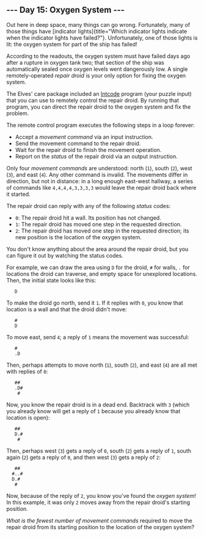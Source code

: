## \-\-- Day 15: Oxygen System \-\--

Out here in deep space, many things can go wrong. Fortunately, many of
those things have [indicator
lights]{title="Which indicator lights indicate when the indicator lights have failed?"}.
Unfortunately, one of those lights is lit: the oxygen system for part of
the ship has failed!

According to the readouts, the oxygen system must have failed days ago
after a rupture in oxygen tank two; that section of the ship was
automatically sealed once oxygen levels went dangerously low. A single
remotely-operated *repair droid* is your only option for fixing the
oxygen system.

The Elves\' care package included an [Intcode](9) program (your puzzle
input) that you can use to remotely control the repair droid. By running
that program, you can direct the repair droid to the oxygen system and
fix the problem.

The remote control program executes the following steps in a loop
forever:

-   Accept a *movement command* via an input instruction.
-   Send the movement command to the repair droid.
-   Wait for the repair droid to finish the movement operation.
-   Report on the *status* of the repair droid via an output
    instruction.

Only four *movement commands* are understood: north (`1`), south (`2`),
west (`3`), and east (`4`). Any other command is invalid. The movements
differ in direction, but not in distance: in a long enough east-west
hallway, a series of commands like `4,4,4,4,3,3,3,3` would leave the
repair droid back where it started.

The repair droid can reply with any of the following *status* codes:

-   `0`: The repair droid hit a wall. Its position has not changed.
-   `1`: The repair droid has moved one step in the requested direction.
-   `2`: The repair droid has moved one step in the requested direction;
    its new position is the location of the oxygen system.

You don\'t know anything about the area around the repair droid, but you
can figure it out by watching the status codes.

For example, we can draw the area using `D` for the droid, `#` for
walls, `.` for locations the droid can traverse, and empty space for
unexplored locations. Then, the initial state looks like this:

          
          
       D  
          
          

To make the droid go north, send it `1`. If it replies with `0`, you
know that location is a wall and that the droid didn\'t move:

          
       #  
       D  
          
          

To move east, send `4`; a reply of `1` means the movement was
successful:

          
       #  
       .D 
          
          

Then, perhaps attempts to move north (`1`), south (`2`), and east (`4`)
are all met with replies of `0`:

          
       ## 
       .D#
        # 
          

Now, you know the repair droid is in a dead end. Backtrack with `3`
(which you already know will get a reply of `1` because you already know
that location is open):

          
       ## 
       D.#
        # 
          

Then, perhaps west (`3`) gets a reply of `0`, south (`2`) gets a reply
of `1`, south again (`2`) gets a reply of `0`, and then west (`3`) gets
a reply of `2`:

          
       ## 
      #..#
      D.# 
       #  

Now, because of the reply of `2`, you know you\'ve found the *oxygen
system*! In this example, it was only `2` moves away from the repair
droid\'s starting position.

*What is the fewest number of movement commands* required to move the
repair droid from its starting position to the location of the oxygen
system?
